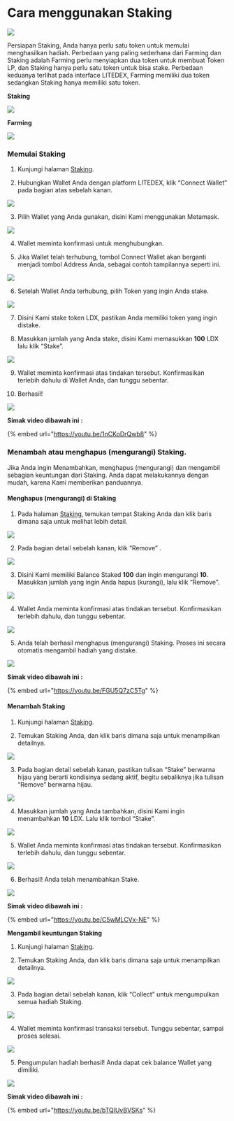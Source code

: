 # Cara menggunakan Staking

![](../../.gitbook/assets/9.-how-to-staking%20%281%29.svg)

Persiapan Staking, Anda hanya perlu satu token untuk memulai menghasilkan hadiah. Perbedaan yang paling sederhana dari Farming dan Staking adalah Farming perlu menyiapkan dua token untuk membuat Token LP, dan Staking hanya perlu satu token untuk bisa stake. Perbedaan keduanya terlihat pada interface LITEDEX, Farming memiliki dua token sedangkan Staking hanya memiliki satu token.‌

**Staking**

![](../../.gitbook/assets/40234036-07a0-407e-ae4c-2fa07663c10a_1_105_c.jpeg)

**Farming**

![](../../.gitbook/assets/c2d1385f-0068-47e3-a0a2-f0aeb0f1df4e_1_105_c.jpeg)

### **Memulai Staking** <a id="memulai-staking"></a>

1. Kunjungi halaman [Staking](https://app.litedex.io/staking).‌

2. Hubungkan Wallet Anda dengan platform LITEDEX, klik “Connect Wallet” pada bagian atas sebelah kanan.‌

![](../../.gitbook/assets/d050b3a2-7c95-4952-aee4-9ba007058eff_4_5005_c.jpeg)

3. Pilih Wallet yang Anda gunakan, disini Kami menggunakan Metamask.‌

![](../../.gitbook/assets/ecaa01a7-4e71-4cb0-ad18-58da68c83775_1_105_c.jpeg)

4. Wallet meminta konfirmasi untuk menghubungkan.‌

5. Jika Wallet telah terhubung, tombol Connect Wallet akan berganti menjadi tombol Address Anda, sebagai contoh tampilannya seperti ini.‌

![](../../.gitbook/assets/89c43009-faf6-4614-b50b-5eba33e6756d_4_5005_c%20%281%29.jpeg)

6. Setelah Wallet Anda terhubung, pilih Token yang ingin Anda stake.‌

![](../../.gitbook/assets/626a5980-c2be-4b30-b5ed-423956603c42_1_201_a%20%281%29%20%281%29.jpeg)

7. Disini Kami stake token LDX, pastikan Anda memiliki token yang ingin distake.‌

8. Masukkan jumlah yang Anda stake, disini Kami memasukkan **100** LDX lalu klik “Stake”.‌

![](../../.gitbook/assets/093f8bc6-e51b-455a-9316-dffa0ec9f986_4_5005_c.jpeg)

9. Wallet meminta konfirmasi atas tindakan tersebut. Konfirmasikan terlebih dahulu di Wallet Anda, dan tunggu sebentar.‌

10. Berhasil!‌

![](../../.gitbook/assets/b1deb526-99ba-40da-aeda-f4c16e72deb7_1_201_a%20%283%29.jpeg)

**Simak video dibawah ini :**

{% embed url="https://youtu.be/1nCKoDrQwb8" %}

### Menambah atau menghapus \(mengurangi\) Staking. <a id="menambah-atau-menghapus-mengurangi-staking"></a>

Jika Anda ingin Menambahkan, menghapus \(mengurangi\) dan mengambil sebagian keuntungan dari Staking. Anda dapat melakukannya dengan mudah, karena Kami memberikan panduannya.‌

#### Menghapus \(mengurangi\) di Staking <a id="menghapus-mengurangi-di-staking"></a>

1. Pada halaman [Staking](https://app.litedex.io/staking), temukan tempat Staking Anda dan klik baris dimana saja untuk melihat lebih detail.‌

![](../../.gitbook/assets/b6eefcf2-e453-41f0-b494-63fe23618202_1_201_a.jpeg)

2. Pada bagian detail sebelah kanan, klik “Remove” .‌

![](../../.gitbook/assets/1e032dc4-04cc-47ad-8bd4-3dfafba50ad8_4_5005_c.jpeg)

3. Disini Kami memiliki Balance Staked **100** dan ingin mengurangi **10**. Masukkan jumlah yang ingin Anda hapus \(kurangi\), lalu klik “Remove”.‌

![](../../.gitbook/assets/56a02cb1-06c4-4a69-acfe-cbd7a2b22ffd_4_5005_c%20%281%29.jpeg)

4. Wallet Anda meminta konfirmasi atas tindakan tersebut. Konfirmasikan terlebih dahulu, dan tunggu sebentar.‌

![](../../.gitbook/assets/653a3544-6ce3-444d-bf59-cfadd7caa986_4_5005_c.jpeg)

5. Anda telah berhasil menghapus \(mengurangi\) Staking. Proses ini secara otomatis mengambil hadiah yang distake.‌

![](../../.gitbook/assets/b1deb526-99ba-40da-aeda-f4c16e72deb7_1_201_a%20%282%29.jpeg)

**Simak video dibawah ini :**

{% embed url="https://youtu.be/FGU5Q7zC5Tg" %}

#### Menambah Staking <a id="menambah-staking"></a>

1. Kunjungi halaman [Staking](https://app.litedex.io/staking).‌

2. Temukan Staking Anda, dan klik baris dimana saja untuk menampilkan detailnya.‌

![](../../.gitbook/assets/f706c51a-7461-49f9-bda9-885ff6d82e6f_1_105_c.jpeg)

3. Pada bagian detail sebelah kanan, pastikan tulisan “Stake” berwarna hijau yang berarti kondisinya sedang aktif, begitu sebaliknya jika tulisan “Remove” berwarna hijau.‌

![](../../.gitbook/assets/5f9779d8-9221-4693-90e2-90cd708afe0c_4_5005_c.jpeg)

4. Masukkan jumlah yang Anda tambahkan, disini Kami ingin menambahkan **10** LDX. Lalu klik tombol “Stake”.‌

![](../../.gitbook/assets/4a45f6c2-7ca7-4c3a-b2f4-fd227d705d8f_4_5005_c.jpeg)

5. Wallet Anda meminta konfirmasi atas tindakan tersebut. Konfirmasikan terlebih dahulu, dan tunggu sebentar.‌

![](../../.gitbook/assets/9f0a6e16-654c-43b0-94da-857bc10b8793_4_5005_c.jpeg)

6. Berhasil! Anda telah menambahkan Stake.‌

![](../../.gitbook/assets/b1deb526-99ba-40da-aeda-f4c16e72deb7_1_201_a.jpeg)

**Simak video dibawah ini :**

{% embed url="https://youtu.be/C5wMLCVx-NE" %}

**Mengambil keuntungan Staking**‌

1. Kunjungi halaman [Staking](https://litedex-app.vercel.app/staking).‌

2. Temukan Staking Anda, dan klik baris dimana saja untuk menampilkan detailnya.‌

![](../../.gitbook/assets/c544a3a9-0ec0-40e8-bf4a-14c0537c9298_1_105_c.jpeg)

3. Pada bagian detail sebelah kanan, klik “Collect” untuk mengumpulkan semua hadiah Staking.‌

![](../../.gitbook/assets/b57576af-4e75-413f-9edf-adbf64612788_4_5005_c.jpeg)

4. Wallet meminta konfirmasi transaksi tersebut. Tunggu sebentar, sampai proses selesai.‌

![](../../.gitbook/assets/aebfc007-42f2-4e4f-becf-19e3676551cb_4_5005_c.jpeg)

5. Pengumpulan hadiah berhasil! Anda dapat cek balance Wallet yang dimiliki.

![](../../.gitbook/assets/01218e78-2dbf-40a9-9d21-eaa501b1ee48_4_5005_c.jpeg)

**Simak video dibawah ini :**

{% embed url="https://youtu.be/bTQlUvBVSKs" %}

